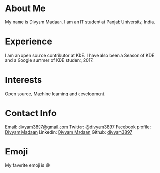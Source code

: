 # About Me
My name is Divyam Madaan. I am an IT student at Panjab University, India.
# Experience
I am an open source contributor at KDE. I have also been a Season of KDE and a Google summer of KDE student, 2017.
# Interests
Open source, Machine learning and development.
# Contact Info
Email: [divyam3897@gmail.com](mailto:divyam3897@gmail.com) 
Twitter: [@divyam3897](https://twitter.com/divyam3897) 
Facebook profile: [Divyam Madaan](https://www.facebook.com/divyam.madaan.1)
Linkedin: [Divyam Madaan](https://www.linkedin.com/in/divyam-madaan-0bb627105/)
Github: [divyam3897](https://github.com/divyam3897)
# Emoji
My favorite emoji is :smile:
